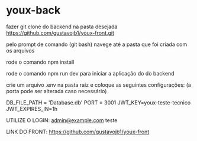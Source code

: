 # youx-back

fazer git clone do backend na pasta desejada https://github.com/gustavojb1/youx-front.git

pelo prompt de comando (git bash) navege até a pasta que foi criada com os arquivos

rode o comando npm install

rode o comando npm run dev para iniciar a aplicação do do backend

crie um arquivo .env na pasta raiz e coloque as seguintes configurações: (a porta pode ser alterada caso necessário)

DB_FILE_PATH = 'Database.db'
PORT = 3001
JWT_KEY=youx-teste-tecnico
JWT_EXPIRES_IN=1h


UTILIZE O LOGIN:
admin@example.com
teste

LINK DO FRONT:
https://github.com/gustavojb1/youx-front